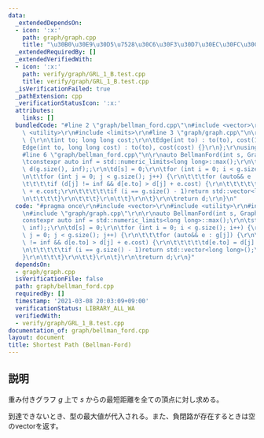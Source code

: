 ```yaml
---
data:
  _extendedDependsOn:
  - icon: ':x:'
    path: graph/graph.cpp
    title: "\u30B0\u30E9\u30D5\u7528\u30C6\u30F3\u30D7\u30EC\u30FC\u30C8"
  _extendedRequiredBy: []
  _extendedVerifiedWith:
  - icon: ':x:'
    path: verify/graph/GRL_1_B.test.cpp
    title: verify/graph/GRL_1_B.test.cpp
  _isVerificationFailed: true
  _pathExtension: cpp
  _verificationStatusIcon: ':x:'
  attributes:
    links: []
  bundledCode: "#line 2 \"graph/bellman_ford.cpp\"\n#include <vector>\r\n#include\
    \ <utility>\r\n#include <limits>\r\n#line 3 \"graph/graph.cpp\"\n\r\nstruct Edge\
    \ {\r\n\tint to; long long cost;\r\n\tEdge(int to) : to(to), cost(1) {};\r\n\t\
    Edge(int to, long long cost) : to(to), cost(cost) {}\r\n};\r\nusing Graph = vector<vector<Edge>>;\n\
    #line 6 \"graph/bellman_ford.cpp\"\n\r\nauto BellmanFord(int s, Graph& g) {\r\n\
    \tconstexpr auto inf = std::numeric_limits<long long>::max();\r\n\tstd::vector\
    \ d(g.size(), inf);;\r\n\td[s] = 0;\r\n\tfor (int i = 0; i < g.size(); i++) {\r\
    \n\t\tfor (int j = 0; j < g.size(); j++) {\r\n\t\t\tfor (auto&& e : g[j]) {\r\n\
    \t\t\t\tif (d[j] != inf && d[e.to] > d[j] + e.cost) {\r\n\t\t\t\t\td[e.to] = d[j]\
    \ + e.cost;\r\n\t\t\t\t\tif (i == g.size() - 1)return std::vector<long long>();\r\
    \n\t\t\t\t}\r\n\t\t\t}\r\n\t\t}\r\n\t}\r\n\treturn d;\r\n}\n"
  code: "#pragma once\r\n#include <vector>\r\n#include <utility>\r\n#include <limits>\r\
    \n#include \"graph/graph.cpp\"\r\n\r\nauto BellmanFord(int s, Graph& g) {\r\n\t\
    constexpr auto inf = std::numeric_limits<long long>::max();\r\n\tstd::vector d(g.size(),\
    \ inf);;\r\n\td[s] = 0;\r\n\tfor (int i = 0; i < g.size(); i++) {\r\n\t\tfor (int\
    \ j = 0; j < g.size(); j++) {\r\n\t\t\tfor (auto&& e : g[j]) {\r\n\t\t\t\tif (d[j]\
    \ != inf && d[e.to] > d[j] + e.cost) {\r\n\t\t\t\t\td[e.to] = d[j] + e.cost;\r\
    \n\t\t\t\t\tif (i == g.size() - 1)return std::vector<long long>();\r\n\t\t\t\t\
    }\r\n\t\t\t}\r\n\t\t}\r\n\t}\r\n\treturn d;\r\n}"
  dependsOn:
  - graph/graph.cpp
  isVerificationFile: false
  path: graph/bellman_ford.cpp
  requiredBy: []
  timestamp: '2021-03-08 20:03:09+09:00'
  verificationStatus: LIBRARY_ALL_WA
  verifiedWith:
  - verify/graph/GRL_1_B.test.cpp
documentation_of: graph/bellman_ford.cpp
layout: document
title: Shortest Path (Bellman-Ford)
---
```


## 説明
重み付きグラフ $g$ 上で $s$ からの最短距離を全ての頂点に対し求める。

到達できないとき、型の最大値が代入される。また、負閉路が存在するときは空のvectorを返す。